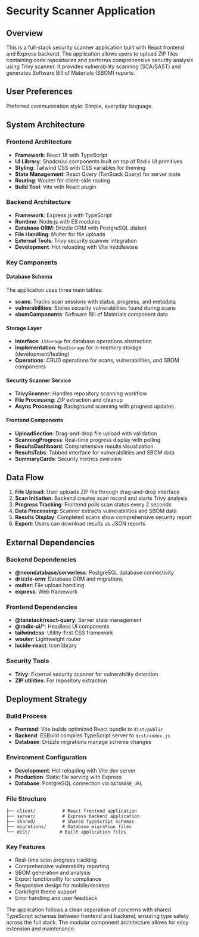 # Security Scanner Application

## Overview

This is a full-stack security scanner application built with React frontend and Express backend. The application allows users to upload ZIP files containing code repositories and performs comprehensive security analysis using Trivy scanner. It provides vulnerability scanning (SCA/SAST) and generates Software Bill of Materials (SBOM) reports.

## User Preferences

Preferred communication style: Simple, everyday language.

## System Architecture

### Frontend Architecture
- **Framework**: React 18 with TypeScript
- **UI Library**: Shadcn/ui components built on top of Radix UI primitives
- **Styling**: Tailwind CSS with CSS variables for theming
- **State Management**: React Query (TanStack Query) for server state
- **Routing**: Wouter for client-side routing
- **Build Tool**: Vite with React plugin

### Backend Architecture
- **Framework**: Express.js with TypeScript
- **Runtime**: Node.js with ES modules
- **Database ORM**: Drizzle ORM with PostgreSQL dialect
- **File Handling**: Multer for file uploads
- **External Tools**: Trivy security scanner integration
- **Development**: Hot reloading with Vite middleware

### Key Components

#### Database Schema
The application uses three main tables:
- **scans**: Tracks scan sessions with status, progress, and metadata
- **vulnerabilities**: Stores security vulnerabilities found during scans
- **sbomComponents**: Software Bill of Materials component data

#### Storage Layer
- **Interface**: `IStorage` for database operations abstraction
- **Implementation**: `MemStorage` for in-memory storage (development/testing)
- **Operations**: CRUD operations for scans, vulnerabilities, and SBOM components

#### Security Scanner Service
- **TrivyScanner**: Handles repository scanning workflow
- **File Processing**: ZIP extraction and cleanup
- **Async Processing**: Background scanning with progress updates

#### Frontend Components
- **UploadSection**: Drag-and-drop file upload with validation
- **ScanningProgress**: Real-time progress display with polling
- **ResultsDashboard**: Comprehensive results visualization
- **ResultsTabs**: Tabbed interface for vulnerabilities and SBOM data
- **SummaryCards**: Security metrics overview

## Data Flow

1. **File Upload**: User uploads ZIP file through drag-and-drop interface
2. **Scan Initiation**: Backend creates scan record and starts Trivy analysis
3. **Progress Tracking**: Frontend polls scan status every 2 seconds
4. **Data Processing**: Scanner extracts vulnerabilities and SBOM data
5. **Results Display**: Completed scans show comprehensive security report
6. **Export**: Users can download results as JSON reports

## External Dependencies

### Backend Dependencies
- **@neondatabase/serverless**: PostgreSQL database connectivity
- **drizzle-orm**: Database ORM and migrations
- **multer**: File upload handling
- **express**: Web framework

### Frontend Dependencies
- **@tanstack/react-query**: Server state management
- **@radix-ui/***: Headless UI components
- **tailwindcss**: Utility-first CSS framework
- **wouter**: Lightweight router
- **lucide-react**: Icon library

### Security Tools
- **Trivy**: External security scanner for vulnerability detection
- **ZIP utilities**: For repository extraction

## Deployment Strategy

### Build Process
- **Frontend**: Vite builds optimized React bundle to `dist/public`
- **Backend**: ESBuild compiles TypeScript server to `dist/index.js`
- **Database**: Drizzle migrations manage schema changes

### Environment Configuration
- **Development**: Hot reloading with Vite dev server
- **Production**: Static file serving with Express
- **Database**: PostgreSQL connection via `DATABASE_URL`

### File Structure
```
├── client/          # React frontend application
├── server/          # Express backend application  
├── shared/          # Shared TypeScript schemas
├── migrations/      # Database migration files
└── dist/           # Built application files
```

### Key Features
- Real-time scan progress tracking
- Comprehensive vulnerability reporting
- SBOM generation and analysis
- Export functionality for compliance
- Responsive design for mobile/desktop
- Dark/light theme support
- Error handling and user feedback

The application follows a clean separation of concerns with shared TypeScript schemas between frontend and backend, ensuring type safety across the full stack. The modular component architecture allows for easy extension and maintenance.